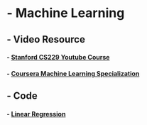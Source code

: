 # - Machine Learning
## - Video Resource
#### - [Stanford CS229 Youtube Course](https://www.youtube.com/playlist?list=PLoROMvodv4rMiGQp3WXShtMGgzqpfVfbU)
#### - [Coursera Machine Learning Specialization](https://www.coursera.org/programs/sobma/specializations/machine-learning-introduction?authProvider=bancolombia)
## - Code
#### - [Linear Regression](https://github.com/LamarckLab/026_ML_Linear_Regression)
